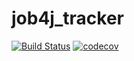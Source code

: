 # job4j_tracker

[![Build Status](https://travis-ci.com/rsitdikov/job4j_tracker.svg?branch=master)](https://travis-ci.com/rsitdikov/job4j_tracker)
[![codecov](https://codecov.io/gh/rsitdikov/job4j_tracker/branch/master/graph/badge.svg?token=7S172FX7QA)](https://codecov.io/gh/rsitdikov/job4j_tracker)